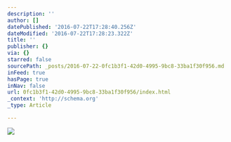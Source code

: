 ```yaml
---
description: ''
author: []
datePublished: '2016-07-22T17:28:40.256Z'
dateModified: '2016-07-22T17:28:23.322Z'
title: ''
publisher: {}
via: {}
starred: false
sourcePath: _posts/2016-07-22-0fc1b3f1-42d0-4995-9bc8-33ba1f30f956.md
inFeed: true
hasPage: true
inNav: false
url: 0fc1b3f1-42d0-4995-9bc8-33ba1f30f956/index.html
_context: 'http://schema.org'
_type: Article

---
```

![](https://the-grid-user-content.s3-us-west-2.amazonaws.com/5ed5c225-9697-444c-ad8d-94ad623f6f10.png)
